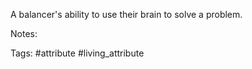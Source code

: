 A balancer's ability to use their brain to solve a problem.

Notes:

Tags:
#attribute #living_attribute 
